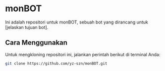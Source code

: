 # monBOT

Ini adalah repositori untuk monBOT, sebuah bot yang dirancang untuk [jelaskan tujuan bot].

## Cara Menggunakan

Untuk mengkloning repositori ini, jalankan perintah berikut di terminal Anda:

```bash
git clone https://github.com/yz-szn/monBOT.git
